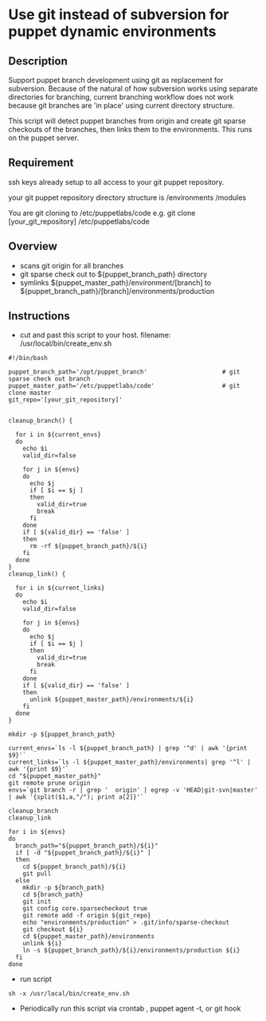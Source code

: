 
# Use git instead of subversion for puppet dynamic environments

## Description
Support puppet branch development using git as replacement for subversion. Because of the natural of how subversion works using separate directories for branching, current branching workflow does not work because git branches are 'in place' using current directory structure.

This script will detect puppet branches from origin and create git sparse checkouts of the branches, then links them to the environments.
This runs on the puppet server.

## Requirement
ssh keys already setup to all access to your git puppet repository.

your git puppet repository directory structure is
/environments
/modules

You are git cloning to /etc/puppetlabs/code
e.g. git clone [your_git_repository] /etc/puppetlabs/code

## Overview
* scans git origin for all branches
* git sparse check out to ${puppet_branch_path} directory
* symlinks ${puppet_master_path}/environment/[branch] to  ${puppet_branch_path}/[branch]/environments/production

## Instructions
* cut and past this script to your host. filename: /usr/local/bin/create_env.sh
```
#!/bin/bash

puppet_branch_path='/opt/puppet_branch'                     # git sparse check out branch
puppet_master_path='/etc/puppetlabs/code'                   # git clone master
git_repo='[your_git_repository]'


cleanup_branch() {

  for i in ${current_envs}
  do
    echo $i
    valid_dir=false

    for j in ${envs}
    do
      echo $j
      if [ $i == $j ]
      then
        valid_dir=true
        break
      fi
    done
    if [ ${valid_dir} == 'false' ]
    then
      rm -rf ${puppet_branch_path}/${i}
    fi
  done
}
cleanup_link() {

  for i in ${current_links}
  do
    echo $i
    valid_dir=false

    for j in ${envs}
    do
      echo $j
      if [ $i == $j ]
      then
        valid_dir=true
        break
      fi
    done
    if [ ${valid_dir} == 'false' ]
    then
      unlink ${puppet_master_path}/environments/${i}
    fi
  done
}

mkdir -p ${puppet_branch_path}

current_envs=`ls -l ${puppet_branch_path} | grep '^d' | awk '{print $9}'`
current_links=`ls -l ${puppet_master_path}/environments| grep '^l' | awk '{print $9}'`
cd "${puppet_master_path}"
git remote prune origin
envs=`git branch -r | grep '  origin' | egrep -v 'HEAD|git-svn|master' | awk '{split($1,a,"/"); print a[2]}'`

cleanup_branch
cleanup_link

for i in ${envs}
do
  branch_path="${puppet_branch_path}/${i}"
  if [ -d "${puppet_branch_path}/${i}" ]
  then
    cd ${puppet_branch_path}/${i}
    git pull
  else
    mkdir -p ${branch_path}
    cd ${branch_path}
    git init
    git config core.sparsecheckout true
    git remote add -f origin ${git_repo}
    echo "environments/production" > .git/info/sparse-checkout
    git checkout ${i}
    cd ${puppet_master_path}/environments
    unlink ${i}
    ln -s ${puppet_branch_path}/${i}/environments/production ${i}
  fi
done

```

* run script
```
sh -x /usr/local/bin/create_env.sh
```
* Periodically run this script via crontab , puppet agent -t, or git hook
